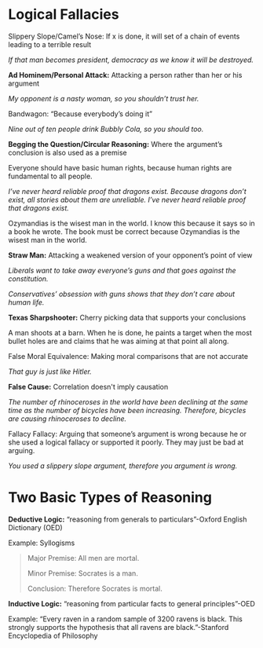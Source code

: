 Logical Fallacies
=================

Slippery Slope/Camel’s Nose: If x is done, it will set of a chain of
events leading to a terrible result

*If that man becomes president, democracy as we know it will be
destroyed.*

**Ad Hominem/Personal Attack:** Attacking a person rather than her or
his argument

*My opponent is a nasty woman, so you shouldn’t trust her.*

Bandwagon: “Because everybody’s doing it”

*Nine out of ten people drink Bubbly Cola, so you should too.*

**Begging the Question/Circular Reasoning:** Where the argument’s conclusion
is also used as a premise

Everyone should have basic human rights, because human rights are
fundamental to all people.

*I’ve never heard reliable proof that dragons exist. Because dragons
don’t exist, all stories about them are unreliable. I’ve never heard
reliable proof that dragons exist.*

Ozymandias is the wisest man in the world. I know this because it says
so in a book he wrote. The book must be correct because Ozymandias is
the wisest man in the world.

**Straw Man:** Attacking a weakened version of your opponent’s point of view

*Liberals want to take away everyone’s guns and that goes against the
constitution.*

*Conservatives’ obsession with guns shows that they don’t care about
human life.*

**Texas Sharpshooter:** Cherry picking data that supports your conclusions

A man shoots at a barn. When he is done, he paints a target when the
most bullet holes are and claims that he was aiming at that point all
along.

False Moral Equivalence: Making moral comparisons that are not accurate

*That guy is just like Hitler.*

**False Cause:** Correlation doesn't imply causation

*The number of rhinoceroses in the world have been declining at the same
time as the number of bicycles have been increasing. Therefore, bicycles
are causing rhinoceroses to decline.*

Fallacy Fallacy: Arguing that someone’s argument is wrong because he or
she used a logical fallacy or supported it poorly. They may just be bad
at arguing.

*You used a slippery slope argument, therefore you argument is wrong.*

Two Basic Types of Reasoning
===========================

**Deductive Logic:** “reasoning from generals to particulars”-Oxford
English Dictionary (OED)

Example: Syllogisms

>Major Premise: All men are mortal.
>
>Minor Premise: Socrates is a man.
>
>Conclusion: Therefore Socrates is mortal.

**Inductive Logic:** “reasoning from particular facts to
general principles”-OED

Example: “Every raven in a random sample of 3200 ravens is black. This
strongly supports the hypothesis that all ravens are black.”-Stanford
Encyclopedia of Philosophy
